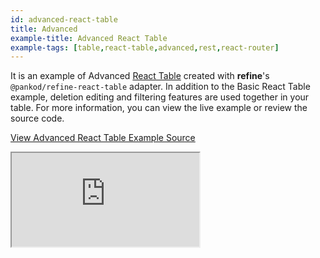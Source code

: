 ```yaml
---
id: advanced-react-table
title: Advanced
example-title: Advanced React Table
example-tags: [table,react-table,advanced,rest,react-router]
---
```


It is an example of Advanced [React Table](https://react-table.tanstack.com/) created with **refine**'s `@pankod/refine-react-table` adapter. In addition to the Basic React Table example, deletion editing and filtering features are used together in your table. For more information, you can view the live example or review the source code.

[View Advanced React Table Example Source](https://github.com/pankod/refine/tree/master/examples/table/reactTable/advanced)

<iframe loading="lazy" src="https://stackblitz.com//github/pankod/refine/tree/master/examples/table/reactTable/advanced/?embed=1&view=preview&theme=dark&preset=node"
    style={{width: "100%", height:"80vh", border: "0px", borderRadius: "8px", overflow:"hidden"}}
    title="refine-advanced-react-table-example"
></iframe>
